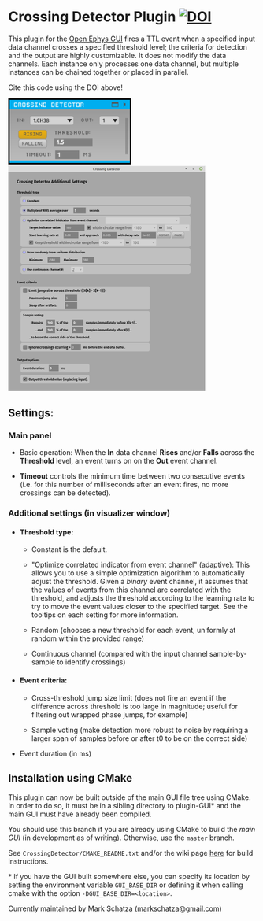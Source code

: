 # Crossing Detector Plugin [![DOI](https://zenodo.org/badge/98764510.svg)](https://zenodo.org/badge/latestdoi/98764510)

This plugin for the [Open Ephys GUI](https://github.com/open-ephys/plugin-GUI) fires a TTL event when a specified input data channel crosses a specified threshold level; the criteria for detection and the output are highly customizable. It does not modify the data channels. Each instance only processes one data channel, but multiple instances can be chained together or placed in parallel.

Cite this code using the DOI above!

<img src="cd2.4_front.png" width="250" /> <img src="cd2.4_settings.png" width="400" />

## Settings:

### Main panel

* Basic operation: When the __In__ data channel __Rises__ and/or __Falls__ across the __Threshold__ level, an event turns on on the __Out__ event channel.

* __Timeout__ controls the minimum time between two consecutive events (i.e. for this number of milliseconds after an event fires, no more crossings can be detected).

### Additional settings (in visualizer window)

* #### Threshold type:
  * Constant is the default.

  * "Optimize correlated indicator from event channel" (adaptive): This allows you to use a simple optimization algorithm to automatically adjust the threshold. Given a *binary* event channel, it assumes that the values of events from this channel are correlated with the threshold, and adjusts the threshold according to the learning rate to try to move the event values closer to the specified target. See the tooltips on each setting for more information.

  * Random (chooses a new threshold for each event, uniformly at random within the provided range)

  * Continuous channel (compared with the input channel sample-by-sample to identify crossings)

* #### Event criteria:

  * Cross-threshold jump size limit (does not fire an event if the difference across threshold is too large in magnitude; useful for filtering out wrapped phase jumps, for example)

  * Sample voting (make detection more robust to noise by requiring a larger span of samples before or after t0 to be on the correct side)

* Event duration (in ms)

## Installation using CMake

This plugin can now be built outside of the main GUI file tree using CMake. In order to do so, it must be in a sibling directory to plugin-GUI\* and the main GUI must have already been compiled.

You should use this branch if you are already using CMake to build the *main GUI* (in development as of writing). Otherwise, use the `master` branch.

See `CrossingDetector/CMAKE_README.txt` and/or the wiki page [here](https://open-ephys.atlassian.net/wiki/spaces/OEW/pages/1259110401/Plugin+CMake+Builds) for build instructions.

\* If you have the GUI built somewhere else, you can specify its location by setting the environment variable `GUI_BASE_DIR` or defining it when calling cmake with the option `-DGUI_BASE_DIR=<location>`.

Currently maintained by Mark Schatza (markschatza@gmail.com)
